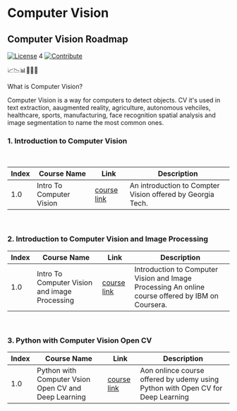 # Computer Vision


## Computer Vision Roadmap 

[![License](https://img.shields.io/badge/License-CC0%201.0%20Universal-brightgreen.svg?style=flat-square)](https://github.com/66daysofdata/License)
4
[![Contribute](https://img.shields.io/badge/PRs-Contributions%20are%20Welcome-blue.svg?style=flat-square)](https://github.com/66daysofdata/Welcome-to-the-community)


📈📉📊🧡💛💚

 

What is Computer Vision?

Computer Vision is a way for computers to detect objects.  CV it's used in text extraction, aaugmented reality, agriculture, autonomous vehciles, healthcare, sports, manufacturing, face recognition spatial analysis and image segmentation to name the most common ones. 





### 1. Introduction to Computer Vision 

<br>

| Index |  Course Name	| Link | Description |
| ----- | ------------------- | ----| ------------ |
| 1.0 | Intro To Computer Vision | [course link](https://www.udacity.com/course/introduction-to-computer-vision--ud810)| An introduction to Compter Vision offered by Georgia Tech. |

<br>

### 2. Introduction to Computer Vision and Image Processing

| Index |  Course Name	| Link | Description |
| ----- | ------------------- | ----| ------------ |
| 1.0 | Intro To Computer Vision and image Processing | [course link](https://www.coursera.org/learn/introduction-computer-vision-watson-opencv)| Introduction to Computer Vision and Image Processing An online course offered by IBM on Coursera. |


<br>

### 3. Python with Computer Vision Open CV 

| Index |  Course Name	| Link | Description |
| ----- | ------------------- | ----| ------------ |
| 1.0 | Python with Computer Vsion Open CV and Deep Learning | [course link](https://www.udemy.com/course/python-for-computer-vision-with-opencv-and-deep-learning/)| Aon onlince course offered by udemy using Python with Open CV for Deep Learning |











